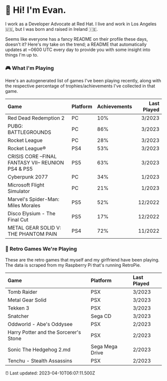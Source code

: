 
  # 🖖 Hi! I'm Evan.

  I work as a Developer Advocate at Red Hat. I live and work in Los Angeles 🇺🇸, but I was born and raised in Ireland 🇮🇪.
  
  Seems like everyone has a fancy README on their profile these days, doesn't it? Here's my take on the trend; a README that automatically updates at ~0600 UTC every day to provide you with some insight into things I'm up to.

  ### 🎮 What I'm Playing 

  Here's an autogenerated list of games I've been playing recently, along with the respective percentage of trophies/achievements I've collected in that game.

  | Game                                              | Platform | Achievements | Last Played |
| :------------------------------------------------ | :------- | :----------- | ----------: |
| Red Dead Redemption 2                             | PC       | 10%          |      3/2023 |
| PUBG: BATTLEGROUNDS                               | PC       | 86%          |      3/2023 |
| Rocket League                                     | PC       | 28%          |      3/2023 |
| Rocket League®                                    | PS4      | 53%          |      3/2023 |
| CRISIS CORE –FINAL FANTASY VII– REUNION　PS4 & PS5 | PS5      | 63%          |      3/2023 |
| Cyberpunk 2077                                    | PC       | 34%          |      1/2023 |
| Microsoft Flight Simulator                        | PC       | 21%          |      1/2023 |
| Marvel's Spider-Man: Miles Morales                | PS5      | 52%          |     12/2022 |
| Disco Elysium - The Final Cut                     | PS5      | 17%          |     12/2022 |
| METAL GEAR SOLID V: THE PHANTOM PAIN              | PS4      | 72%          |     11/2022 |

  
  ### 👾 Retro Games We're Playing

  These are the retro games that myself and my girlfriend have been playing. The data is scraped from my Raspberry Pi that's running RetroPie.

  | Game                                  | Platform        | Last Played |
| :------------------------------------ | :-------------- | :---------- |
| Tomb Raider                           | PSX             | 3/2023      |
| Metal Gear Solid                      | PSX             | 3/2023      |
| Tekken 3                              | PSX             | 3/2023      |
| Snatcher                              | Sega CD         | 3/2023      |
| Oddworld - Abe's Oddysee              | PSX             | 2/2023      |
| Harry Potter and the Sorcerer's Stone | PSX             | 2/2023      |
| Sonic The Hedgehog 2.md               | Sega Mega Drive | 2/2023      |
| Tenchu - Stealth Assassins            | PSX             | 2/2023      |
  

  ⏰ Last updated: 2023-04-10T06:07:11.500Z
  